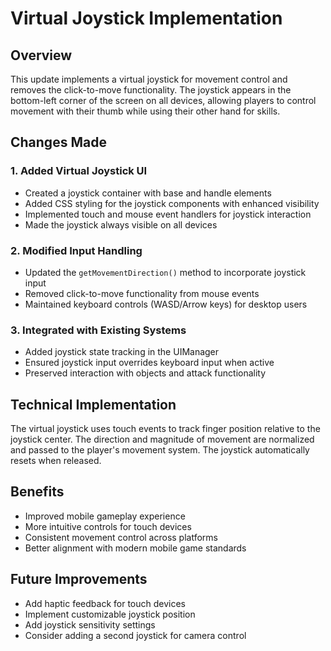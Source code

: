 # Virtual Joystick Implementation

## Overview
This update implements a virtual joystick for movement control and removes the click-to-move functionality. The joystick appears in the bottom-left corner of the screen on all devices, allowing players to control movement with their thumb while using their other hand for skills.

## Changes Made

### 1. Added Virtual Joystick UI
- Created a joystick container with base and handle elements
- Added CSS styling for the joystick components with enhanced visibility
- Implemented touch and mouse event handlers for joystick interaction
- Made the joystick always visible on all devices

### 2. Modified Input Handling
- Updated the `getMovementDirection()` method to incorporate joystick input
- Removed click-to-move functionality from mouse events
- Maintained keyboard controls (WASD/Arrow keys) for desktop users

### 3. Integrated with Existing Systems
- Added joystick state tracking in the UIManager
- Ensured joystick input overrides keyboard input when active
- Preserved interaction with objects and attack functionality

## Technical Implementation
The virtual joystick uses touch events to track finger position relative to the joystick center. The direction and magnitude of movement are normalized and passed to the player's movement system. The joystick automatically resets when released.

## Benefits
- Improved mobile gameplay experience
- More intuitive controls for touch devices
- Consistent movement control across platforms
- Better alignment with modern mobile game standards

## Future Improvements
- Add haptic feedback for touch devices
- Implement customizable joystick position
- Add joystick sensitivity settings
- Consider adding a second joystick for camera control